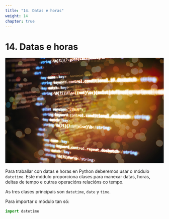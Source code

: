 ```yaml
---
title: "14. Datas e horas"
weight: 14
chapter: true
---
```


# 14. Datas e horas

![captura14_0_1.jpeg](captura14_0_1.jpeg)

Para traballar con datas e horas en Python deberemos usar o módulo `datetime`. Este módulo proporciona clases para manexar datas, horas, deltas de tempo e outras operacións relacións co tempo.

As tres clases principais son `datetime`, `date` y `time`.

Para importar o módulo tan só:

```python
import datetime
```